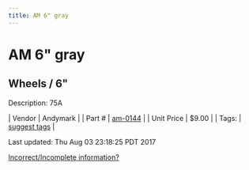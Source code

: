 ```yaml
---
title: AM 6" gray
---
```


# AM 6" gray
## Wheels / 6"
Description: 	75A 

| Vendor | Andymark | 
| Part # | [am-0144](http://www.andymark.com/product-p/am-0144.htm) | 
| Unit Price | $9.00 | 
| Tags: | [suggest tags](https://docs.google.com/forms/d/e/1FAIpQLSeWyY8v3RgOty-MyWmh9U0iivNYN_molChYyS-0U-o-kOAv_g/viewform) | 

Last updated: Thu Aug 03 23:18:25 PDT 2017

 [Incorrect/Incomplete information?](https://docs.google.com/forms/d/e/1FAIpQLSeWyY8v3RgOty-MyWmh9U0iivNYN_molChYyS-0U-o-kOAv_g/viewform)